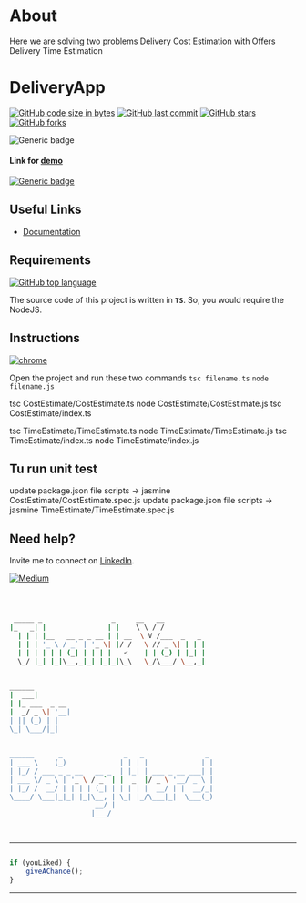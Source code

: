 # About

Here we are solving two problems 
Delivery Cost Estimation with Offers
Delivery Time Estimation
 


# DeliveryApp

[![GitHub code size in bytes](https://img.shields.io/github/languages/code-size/sunny7899/delivery-app?logo=github&style=social)](https://github.com/sunny7899/) [![GitHub last commit](https://img.shields.io/github/last-commit/sunny7899/delivery-app?style=social&logo=git)](https://github.com/sunny7899/) [![GitHub stars](https://img.shields.io/github/stars/sunny7899/delivery-app?style=social)](https://github.com/sunny7899/delivery-app/stargazers) [![GitHub forks](https://img.shields.io/github/forks/sunny7899/delivery-app?style=social&logo=git)](https://github.com/sunny7899/delivery-app/network)




![Generic badge](https://img.shields.io/badge/Effort-Estimation-orange) 

#### Link for [demo](https://stackblitz.com/edit/angular-ivy-92e3zp) 
[![Generic badge](https://img.shields.io/badge/view-demo-orange)](#)

## Useful Links

- [Documentation](https://github.com/sunny7899/delivery-app/blob/master/assets/EverestEngineering_Coding_challenge__courier_service_.pdf)

## Requirements

[![GitHub top language](https://img.shields.io/github/languages/top/sunny7899/delivery-app?logo=html&style=social)](https://github.com/sunny7899/)

The source code of this project is written in **`TS`**. So, you would require the NodeJS.

## Instructions

[![chrome](https://img.shields.io/badge/Open-project-lightgrey.svg?logo=google-chrome&style=popout&logoColor=red)](#)

Open the project and run  these two commands
`tsc filename.ts`
`node filename.js`

tsc CostEstimate/CostEstimate.ts
node CostEstimate/CostEstimate.js
tsc CostEstimate/index.ts

tsc TimeEstimate/TimeEstimate.ts
node TimeEstimate/TimeEstimate.js
tsc TimeEstimate/index.ts
node TimeEstimate/index.js
## Tu run unit test
update package.json file scripts -> jasmine CostEstimate/CostEstimate.spec.js
update package.json file scripts -> jasmine TimeEstimate/TimeEstimate.spec.js

## Need help?



Invite me to connect on [LinkedIn](#).

[![Medium](https://img.shields.io/badge/Medium-follow-black.svg?logo=medium&logoColor=white)](#)


```bash



 _____ _                 _     __   __            
|_   _| |               | |    \ \ / /            
  | | | |__   __ _ _ __ | | __  \ V /___  _   _   
  | | | '_ \ / _` | '_ \| |/ /   \ // _ \| | | |  
  | | | | | | (_| | | | |   <    | | (_) | |_| |  
  \_/ |_| |_|\__,_|_| |_|_|\_\   \_/\___/ \__,_|  
                                                  
                                                  
______                                            
|  ___|                                           
| |_ ___  _ __                                    
|  _/ _ \| '__|                                   
| || (_) | |                                      
\_| \___/|_|                                      
                                                  
                                                  
______      _               _   _               _ 
| ___ \    (_)             | | | |             | |
| |_/ / ___ _ _ __   __ _  | |_| | ___ _ __ ___| |
| ___ \/ _ \ | '_ \ / _` | |  _  |/ _ \ '__/ _ \ |
| |_/ /  __/ | | | | (_| | | | | |  __/ | |  __/_|
\____/ \___|_|_| |_|\__, | \_| |_/\___|_|  \___(_)
                     __/ |                        
                    |___/                         

 


```


---------

```javascript

if (youLiked) {
    giveAChance();
}

```

-----------

